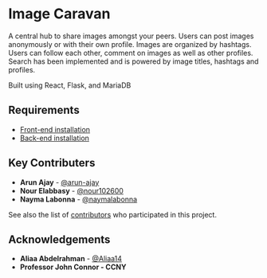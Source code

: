 # Image Caravan

<p>
A central hub to share images amongst your peers. Users can post images anonymously or with their own profile.
Images are organized by hashtags. Users can follow each other, comment on images as well as other profiles.
Search has been implemented and is powered by image titles, hashtags and profiles. 


Built using React, Flask, and MariaDB
</p>


## Requirements
- [Front-end installation](https://github.com/arun-ajay/ImageCaravan/blob/master/client/README.md)
- [Back-end installation](https://github.com/arun-ajay/ImageCaravan/blob/master/server/README.md)




## Key Contributers
- **Arun Ajay** - [@arun-ajay](https://github.com/arun-ajay)
- **Nour Elabbasy** - [@nour102600](https://github.com/nour102600)
- **Nayma Labonna** - [@naymalabonna](https://github.com/naymalabonna)


See also the list of [contributors](https://github.com/arun-ajay/ImageCaravan/graphs/contributors) who participated in this project.

## Acknowledgements
- **Aliaa Abdelrahman** - [@Aliaa14](https://github.com/Aliaa14)
- **Professor John Connor - CCNY**



